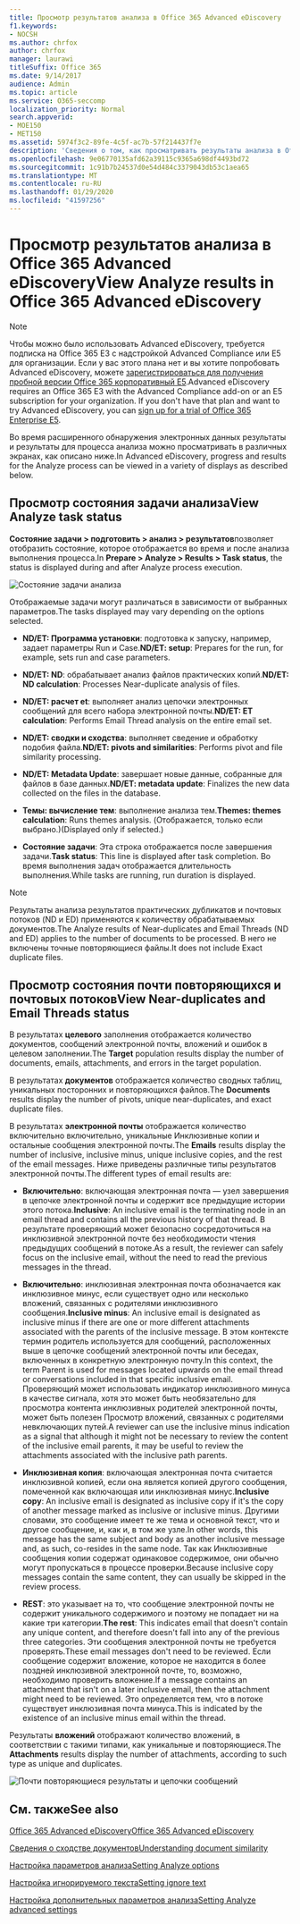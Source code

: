 ```yaml
---
title: Просмотр результатов анализа в Office 365 Advanced eDiscovery
f1.keywords:
- NOCSH
ms.author: chrfox
author: chrfox
manager: laurawi
titleSuffix: Office 365
ms.date: 9/14/2017
audience: Admin
ms.topic: article
ms.service: O365-seccomp
localization_priority: Normal
search.appverid:
- MOE150
- MET150
ms.assetid: 5974f3c2-89fe-4c5f-ac7b-57f214437f7e
description: 'Сведения о том, как просматривать результаты анализа в Office 365 Advanced eDiscovery, включая определения отображаемых параметров задачи.  '
ms.openlocfilehash: 9e06770135afd62a39115c9365a698df4493bd72
ms.sourcegitcommit: 1c91b7b24537d0e54d484c3379043db53c1aea65
ms.translationtype: MT
ms.contentlocale: ru-RU
ms.lasthandoff: 01/29/2020
ms.locfileid: "41597256"
---
```

# <a name="view-analyze-results-in-office-365-advanced-ediscovery"></a><span data-ttu-id="917d3-103">Просмотр результатов анализа в Office 365 Advanced eDiscovery</span><span class="sxs-lookup"><span data-stu-id="917d3-103">View Analyze results in Office 365 Advanced eDiscovery</span></span>

> [!NOTE]
> <span data-ttu-id="917d3-p101">Чтобы можно было использовать Advanced eDiscovery, требуется подписка на Office 365 E3 с надстройкой Advanced Compliance или E5 для организации. Если у вас этого плана нет и вы хотите попробовать Advanced eDiscovery, можете [зарегистрироваться для получения пробной версии Office 365 корпоративный E5](https://go.microsoft.com/fwlink/p/?LinkID=698279).</span><span class="sxs-lookup"><span data-stu-id="917d3-p101">Advanced eDiscovery requires an Office 365 E3 with the Advanced Compliance add-on or an E5 subscription for your organization. If you don't have that plan and want to try Advanced eDiscovery, you can [sign up for a trial of Office 365 Enterprise E5](https://go.microsoft.com/fwlink/p/?LinkID=698279).</span></span> 
  
<span data-ttu-id="917d3-106">Во время расширенного обнаружения электронных данных результаты и результаты для процесса анализа можно просматривать в различных экранах, как описано ниже.</span><span class="sxs-lookup"><span data-stu-id="917d3-106">In Advanced eDiscovery, progress and results for the Analyze process can be viewed in a variety of displays as described below.</span></span>
  
## <a name="view-analyze-task-status"></a><span data-ttu-id="917d3-107">Просмотр состояния задачи анализа</span><span class="sxs-lookup"><span data-stu-id="917d3-107">View Analyze task status</span></span>

<span data-ttu-id="917d3-108">**Состояние задачи \> подготовить \> анализ \> результатов**позволяет отобразить состояние, которое отображается во время и после анализа выполнения процесса.</span><span class="sxs-lookup"><span data-stu-id="917d3-108">In **Prepare \> Analyze \> Results \> Task status**, the status is displayed during and after Analyze process execution.</span></span> 
  
![Состояние задачи анализа](media/d0372978-ce08-4f4e-a1fc-aa918ae44364.png)
  
<span data-ttu-id="917d3-110">Отображаемые задачи могут различаться в зависимости от выбранных параметров.</span><span class="sxs-lookup"><span data-stu-id="917d3-110">The tasks displayed may vary depending on the options selected.</span></span> 
  
- <span data-ttu-id="917d3-111">**ND/ET: Программа установки**: подготовка к запуску, например, задает параметры Run и Case.</span><span class="sxs-lookup"><span data-stu-id="917d3-111">**ND/ET: setup**: Prepares for the run, for example, sets run and case parameters.</span></span>
    
- <span data-ttu-id="917d3-112">**ND/ET: ND**: обрабатывает анализ файлов практических копий.</span><span class="sxs-lookup"><span data-stu-id="917d3-112">**ND/ET: ND calculation**: Processes Near-duplicate analysis of files.</span></span>
    
- <span data-ttu-id="917d3-113">**ND/ET: расчет et**: выполняет анализ цепочки электронных сообщений для всего набора электронной почты.</span><span class="sxs-lookup"><span data-stu-id="917d3-113">**ND/ET: ET calculation**: Performs Email Thread analysis on the entire email set.</span></span>
    
- <span data-ttu-id="917d3-114">**ND/ET: сводки и сходства**: выполняет сведение и обработку подобия файла.</span><span class="sxs-lookup"><span data-stu-id="917d3-114">**ND/ET: pivots and similarities**: Performs pivot and file similarity processing.</span></span>
    
- <span data-ttu-id="917d3-115">**ND/ET: Metadata Update**: завершает новые данные, собранные для файлов в базе данных.</span><span class="sxs-lookup"><span data-stu-id="917d3-115">**ND/ET: metadata update**: Finalizes the new data collected on the files in the database.</span></span>
    
- <span data-ttu-id="917d3-116">**Темы: вычисление тем**: выполнение анализа тем.</span><span class="sxs-lookup"><span data-stu-id="917d3-116">**Themes: themes calculation**: Runs themes analysis.</span></span> <span data-ttu-id="917d3-117">(Отображается, только если выбрано.)</span><span class="sxs-lookup"><span data-stu-id="917d3-117">(Displayed only if selected.)</span></span>
    
- <span data-ttu-id="917d3-118">**Состояние задачи**: Эта строка отображается после завершения задачи.</span><span class="sxs-lookup"><span data-stu-id="917d3-118">**Task status**: This line is displayed after task completion.</span></span> <span data-ttu-id="917d3-119">Во время выполнения задач отображается длительность выполнения.</span><span class="sxs-lookup"><span data-stu-id="917d3-119">While tasks are running, run duration is displayed.</span></span>
    
> [!NOTE]
> <span data-ttu-id="917d3-120">Результаты анализа результатов практических дубликатов и почтовых потоков (ND и ED) применяются к количеству обрабатываемых документов.</span><span class="sxs-lookup"><span data-stu-id="917d3-120">The Analyze results of Near-duplicates and Email Threads (ND and ED) applies to the number of documents to be processed.</span></span> <span data-ttu-id="917d3-121">В него не включены точные повторяющиеся файлы.</span><span class="sxs-lookup"><span data-stu-id="917d3-121">It does not include Exact duplicate files.</span></span> 
  
## <a name="view-near-duplicates-and-email-threads-status"></a><span data-ttu-id="917d3-122">Просмотр состояния почти повторяющихся и почтовых потоков</span><span class="sxs-lookup"><span data-stu-id="917d3-122">View Near-duplicates and Email Threads status</span></span>

<span data-ttu-id="917d3-123">В результатах **целевого** заполнения отображается количество документов, сообщений электронной почты, вложений и ошибок в целевом заполнении.</span><span class="sxs-lookup"><span data-stu-id="917d3-123">The **Target** population results display the number of documents, emails, attachments, and errors in the target population.</span></span> 
  
<span data-ttu-id="917d3-124">В результатах **документов** отображается количество сводных таблиц, уникальных посторонних и повторяющихся файлов.</span><span class="sxs-lookup"><span data-stu-id="917d3-124">The **Documents** results display the number of pivots, unique near-duplicates, and exact duplicate files.</span></span> 
  
<span data-ttu-id="917d3-125">В результатах **электронной почты** отображается количество включительно включительно, уникальные Инклюзивные копии и остальные сообщения электронной почты.</span><span class="sxs-lookup"><span data-stu-id="917d3-125">The **Emails** results display the number of inclusive, inclusive minus, unique inclusive copies, and the rest of the email messages.</span></span> <span data-ttu-id="917d3-126">Ниже приведены различные типы результатов электронной почты.</span><span class="sxs-lookup"><span data-stu-id="917d3-126">The different types of email results are:</span></span> 
  
- <span data-ttu-id="917d3-127">**Включительно**: включающая электронная почта — узел завершения в цепочке электронной почты и содержит все предыдущие истории этого потока.</span><span class="sxs-lookup"><span data-stu-id="917d3-127">**Inclusive**: An inclusive email is the terminating node in an email thread and contains all the previous history of that thread.</span></span> <span data-ttu-id="917d3-128">В результате проверяющий может безопасно сосредоточиться на инклюзивной электронной почте без необходимости чтения предыдущих сообщений в потоке.</span><span class="sxs-lookup"><span data-stu-id="917d3-128">As a result, the reviewer can safely focus on the inclusive email, without the need to read the previous messages in the thread.</span></span> 
    
- <span data-ttu-id="917d3-129">**Включительно**: инклюзивная электронная почта обозначается как инклюзивное минус, если существует одно или несколько вложений, связанных с родителями инклюзивного сообщения.</span><span class="sxs-lookup"><span data-stu-id="917d3-129">**Inclusive minus**: An inclusive email is designated as inclusive minus if there are one or more different attachments associated with the parents of the inclusive message.</span></span> <span data-ttu-id="917d3-130">В этом контексте термин родитель используется для сообщений, расположенных выше в цепочке сообщений электронной почты или беседах, включенных в конкретную электронную почту.</span><span class="sxs-lookup"><span data-stu-id="917d3-130">In this context, the term Parent is used for messages located upwards on the email thread or conversations included in that specific inclusive email.</span></span> <span data-ttu-id="917d3-131">Проверяющий может использовать индикатор инклюзивного минуса в качестве сигнала, хотя это может быть необязательно для просмотра контента инклюзивных родителей электронной почты, может быть полезен Просмотр вложений, связанных с родителями невключающих путей.</span><span class="sxs-lookup"><span data-stu-id="917d3-131">A reviewer can use the inclusive minus indication as a signal that although it might not be necessary to review the content of the inclusive email parents, it may be useful to review the attachments associated with the inclusive path parents.</span></span> 
    
- <span data-ttu-id="917d3-132">**Инклюзивная копия**: включающая электронная почта считается инклюзивной копией, если она является копией другого сообщения, помеченной как включающая или инклюзивная минус.</span><span class="sxs-lookup"><span data-stu-id="917d3-132">**Inclusive copy**: An inclusive email is designated as inclusive copy if it's the copy of another message marked as inclusive or inclusive minus.</span></span> <span data-ttu-id="917d3-133">Другими словами, это сообщение имеет те же тема и основной текст, что и другое сообщение, и, как и, в том же узле.</span><span class="sxs-lookup"><span data-stu-id="917d3-133">In other words, this message has the same subject and body as another inclusive message and, as such, co-resides in the same node.</span></span> <span data-ttu-id="917d3-134">Так как Инклюзивные сообщения копии содержат одинаковое содержимое, они обычно могут пропускаться в процессе проверки.</span><span class="sxs-lookup"><span data-stu-id="917d3-134">Because inclusive copy messages contain the same content, they can usually be skipped in the review process.</span></span> 
    
- <span data-ttu-id="917d3-135">**REST**: это указывает на то, что сообщение электронной почты не содержит уникального содержимого и поэтому не попадает ни на какие три категории.</span><span class="sxs-lookup"><span data-stu-id="917d3-135">**The rest**: This indicates email that doesn't contain any unique content, and therefore doesn't fall into any of the previous three categories.</span></span> <span data-ttu-id="917d3-136">Эти сообщения электронной почты не требуется проверять.</span><span class="sxs-lookup"><span data-stu-id="917d3-136">These email messages don't need to be reviewed.</span></span> <span data-ttu-id="917d3-137">Если сообщение содержит вложение, которое не находится в более поздней инклюзивной электронной почте, то, возможно, необходимо проверить вложение.</span><span class="sxs-lookup"><span data-stu-id="917d3-137">If a message contains an attachment that isn't on a later inclusive email, then the attachment might need to be reviewed.</span></span> <span data-ttu-id="917d3-138">Это определяется тем, что в потоке существует инклюзивная почта минуса.</span><span class="sxs-lookup"><span data-stu-id="917d3-138">This is indicated by the existence of an inclusive minus email within the thread.</span></span>
    
<span data-ttu-id="917d3-139">Результаты **вложений** отображают количество вложений, в соответствии с такими типами, как уникальные и повторяющиеся.</span><span class="sxs-lookup"><span data-stu-id="917d3-139">The **Attachments** results display the number of attachments, according to such type as unique and duplicates.</span></span> 
  
![Почти повторяющиеся результаты и цепочки сообщений](media/54491303-0ee3-4739-b42e-d1ee486842fd.png)
  
## <a name="see-also"></a><span data-ttu-id="917d3-141">См. также</span><span class="sxs-lookup"><span data-stu-id="917d3-141">See also</span></span>

[<span data-ttu-id="917d3-142">Office 365 Advanced eDiscovery</span><span class="sxs-lookup"><span data-stu-id="917d3-142">Office 365 Advanced eDiscovery</span></span>](office-365-advanced-ediscovery.md)
  
[<span data-ttu-id="917d3-143">Сведения о сходстве документов</span><span class="sxs-lookup"><span data-stu-id="917d3-143">Understanding document similarity</span></span>](understand-document-similarity-in-advanced-ediscovery.md)
  
[<span data-ttu-id="917d3-144">Настройка параметров анализа</span><span class="sxs-lookup"><span data-stu-id="917d3-144">Setting Analyze options</span></span>](set-analyze-options-in-advanced-ediscovery.md)
  
[<span data-ttu-id="917d3-145">Настройка игнорируемого текста</span><span class="sxs-lookup"><span data-stu-id="917d3-145">Setting ignore text</span></span>](set-ignore-text-in-advanced-ediscovery.md)
  
[<span data-ttu-id="917d3-146">Настройка дополнительных параметров анализа</span><span class="sxs-lookup"><span data-stu-id="917d3-146">Setting Analyze advanced settings</span></span>](view-analyze-results-in-advanced-ediscovery.md)

